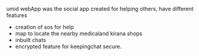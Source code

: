 umid webApp was the social app created for helping others,
have different features 
- creation of sos for help
- map to locate the nearby medicaland kirana shops
- inbuilt chats
- encrypted feature for keepingchat secure.
